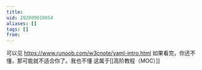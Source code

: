 ```yaml
---
title: 
uid: 202009010854
aliases: []
tags: []
from: 
---
```

可以见 https://www.runoob.com/w3cnote/yaml-intro.html
如果看完，你还不懂，那可能就不适合你了。我也不懂
这属于[[高阶教程（MOC）]]